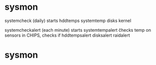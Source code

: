 # sysmon
systemcheck (daily)
	starts
		hddtemps
		systemtemp
		disks
		kernel


systemcheckalert (each minute)
	starts
		systemtempalert ĉhecks temp on sensors in CHIPS, checks if
		hddtempsalert
		disksalert
		raidalert



# sysmon

